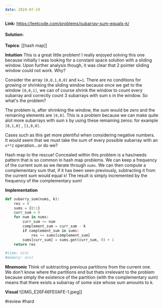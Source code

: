 ```yaml
---
date: 2024-07-19
---
```

**Link:** https://leetcode.com/problems/subarray-sum-equals-k/
#### Solution:

**Topics**: [[hash map]]

**Intuition**
This is a great little problem! I really enjoyed solving this one because initially I was looking for a constant space solution with a sliding window. Upon further analysis though, it was clear that 2 pointer sliding window could not work. Why?

Consider the array `[0,0,1,0,0]` and `k=1`. There are no conditions for growing or shrinking the sliding window because once we get to the window `[0,0,1]`, we can of course shrink the window to count every subarray and correctly count 3 subarrays with sum `k` in the window.  So what's the problem? 

The problem is, after shrinking the window, the sum would be zero and the remaining elements are `[0,0]`. This is a problem because we can make quite alot more subarrays with sum `k` by using these remaining zeros: for example `[0,1,0]` , `[1,0,0]`. 

Cases such as this get more plentiful when considering negative numbers. It would seem that we must take the sum of every possible subarray with an `n**2` operation...or do we?

Hash map to the rescue! Concealed within this problem is a has/needs pattern that is so common in hash map problems. We can keep a frequency of the current sum as we iterate through `nums`. We can then compute a complementary sum that, if it has been seen previously, subtracting it from the current sum would equal `k`! The result is simply incremented by the frequency of the complementary sum! 

**Implementation**
```python
def subarry_sum(nums, k):
	res = 0
	sums = {0:1}
	curr_sum = 0
	for num in nums:
		curr_sum += num
		complement_sum = curr_sum - k
		if complement_sum in sums:
			res += sums[complement_sum]
		sums[curr_sum] = sums.get(curr_sum, 0) + 1
	return res

#time: o(n)
#memory: o(n)
```

**Mnemonic**
Think of subtracting previous partitions from the current one. We don't know where the partitions end but thats irrelevant to the problem because simply the existence of the partition (with the complementary sum) means that there exists a subarray of some size whose sum amounts to k. 

**Visual** 
![[IMG_E26F46FE0AFE-1.jpeg]]

#review 
#hard 